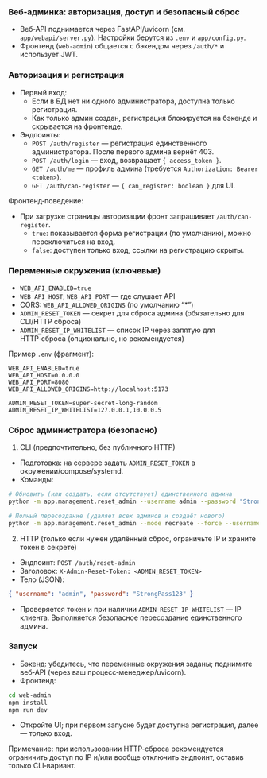 ### Веб‑админка: авторизация, доступ и безопасный сброс

- Веб‑API поднимается через FastAPI/uvicorn (см. `app/webapi/server.py`). Настройки берутся из `.env` и `app/config.py`.
- Фронтенд (`web-admin`) общается с бэкендом через `/auth/*` и использует JWT.

### Авторизация и регистрация
- Первый вход:
  - Если в БД нет ни одного администратора, доступна только регистрация.
  - Как только админ создан, регистрация блокируется на бэкенде и скрывается на фронтенде.
- Эндпоинты:
  - `POST /auth/register` — регистрация единственного администратора. После первого админа вернёт 403.
  - `POST /auth/login` — вход, возвращает `{ access_token }`.
  - `GET /auth/me` — профиль админа (требуется `Authorization: Bearer <token>`).
  - `GET /auth/can-register` — `{ can_register: boolean }` для UI.

Фронтенд‑поведение:
- При загрузке страницы авторизации фронт запрашивает `/auth/can-register`.
  - `true`: показывается форма регистрации (по умолчанию), можно переключиться на вход.
  - `false`: доступен только вход, ссылки на регистрацию скрыты.

### Переменные окружения (ключевые)
- `WEB_API_ENABLED=true`
- `WEB_API_HOST`, `WEB_API_PORT` — где слушает API
- CORS: `WEB_API_ALLOWED_ORIGINS` (по умолчанию “*”)
- `ADMIN_RESET_TOKEN` — секрет для сброса админа (обязательно для CLI/HTTP сброса)
- `ADMIN_RESET_IP_WHITELIST` — список IP через запятую для HTTP‑сброса (опционально, но рекомендуется)

Пример `.env` (фрагмент):
```env
WEB_API_ENABLED=true
WEB_API_HOST=0.0.0.0
WEB_API_PORT=8080
WEB_API_ALLOWED_ORIGINS=http://localhost:5173

ADMIN_RESET_TOKEN=super-secret-long-random
ADMIN_RESET_IP_WHITELIST=127.0.0.1,10.0.0.5
```

### Сброс администратора (безопасно)

1) CLI (предпочтительно, без публичного HTTP)
- Подготовка: на сервере задать `ADMIN_RESET_TOKEN` в окружении/compose/systemd.
- Команды:
```bash
# Обновить (или создать, если отсутствует) единственного админа
python -m app.management.reset_admin --username admin --password "StrongPass123" --token "super-secret-long-random"

# Полный пересоздание (удаляет всех админов и создаёт нового)
python -m app.management.reset_admin --mode recreate --force --username admin --password "StrongPass123" --token "super-secret-long-random"
```

2) HTTP (только если нужен удалённый сброс, ограничьте IP и храните токен в секрете)
- Эндпоинт: `POST /auth/reset-admin`
- Заголовок: `X-Admin-Reset-Token: <ADMIN_RESET_TOKEN>`
- Тело (JSON):
```json
{ "username": "admin", "password": "StrongPass123" }
```
- Проверяется токен и при наличии `ADMIN_RESET_IP_WHITELIST` — IP клиента. Выполняется безопасное пересоздание единственного админа.

### Запуск
- Бэкенд: убедитесь, что переменные окружения заданы; поднимите веб‑API (через ваш процесс‑менеджер/uvicorn).
- Фронтенд:
```bash
cd web-admin
npm install
npm run dev
```
- Откройте UI; при первом запуске будет доступна регистрация, далее — только вход.

Примечание: при использовании HTTP‑сброса рекомендуется ограничить доступ по IP и/или вообще отключить эндпоинт, оставив только CLI‑вариант.



